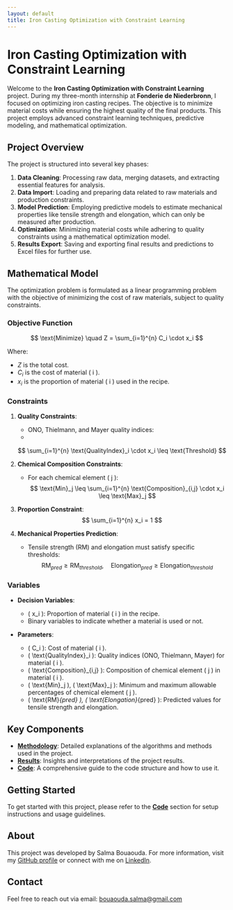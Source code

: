 ```yaml
---
layout: default
title: Iron Casting Optimization with Constraint Learning
---
```


# Iron Casting Optimization with Constraint Learning

Welcome to the **Iron Casting Optimization with Constraint Learning** project. During my three-month internship at **Fonderie de Niederbronn**, I focused on optimizing iron casting recipes. The objective is to minimize material costs while ensuring the highest quality of the final products. This project employs advanced constraint learning techniques, predictive modeling, and mathematical optimization.

## Project Overview

The project is structured into several key phases:

1. **Data Cleaning**: Processing raw data, merging datasets, and extracting essential features for analysis.
2. **Data Import**: Loading and preparing data related to raw materials and production constraints.
3. **Model Prediction**: Employing predictive models to estimate mechanical properties like tensile strength and elongation, which can only be measured after production.
4. **Optimization**: Minimizing material costs while adhering to quality constraints using a mathematical optimization model.
5. **Results Export**: Saving and exporting final results and predictions to Excel files for further use.

## Mathematical Model

The optimization problem is formulated as a linear programming problem with the objective of minimizing the cost of raw materials, subject to quality constraints.

### Objective Function

$$
\text{Minimize} \quad Z = \sum_{i=1}^{n} C_i \cdot x_i
$$

Where:

- $Z$ is the total cost.
- $C_i$ is the cost of material \( i \).
- $x_i$ is the proportion of material \( i \) used in the recipe.

### Constraints

1. **Quality Constraints**:
   - ONO, Thielmann, and Mayer quality indices:
   - 
   $$
   \sum_{i=1}^{n} \text{QualityIndex}_i \cdot x_i \leq \text{Threshold}
   $$

2. **Chemical Composition Constraints**:
   - For each chemical element \( j \):
   $$
   \text{Min}_j \leq \sum_{i=1}^{n} \text{Composition}_{i,j} \cdot x_i \leq \text{Max}_j
   $$

3. **Proportion Constraint**:
   $$
   \sum_{i=1}^{n} x_i = 1
   $$

4. **Mechanical Properties Prediction**:
   - Tensile strength (RM) and elongation must satisfy specific thresholds:
   $$
   \text{RM}_{pred} \geq \text{RM}_{threshold}, \quad \text{Elongation}_{pred} \geq \text{Elongation}_{threshold}
   $$

### Variables

- **Decision Variables**:
  - \( x_i \): Proportion of material \( i \) in the recipe.
  - Binary variables to indicate whether a material is used or not.

- **Parameters**:
  - \( C_i \): Cost of material \( i \).
  - \( \text{QualityIndex}_i \): Quality indices (ONO, Thielmann, Mayer) for material \( i \).
  - \( \text{Composition}_{i,j} \): Composition of chemical element \( j \) in material \( i \).
  - \( \text{Min}_j \), \( \text{Max}_j \): Minimum and maximum allowable percentages of chemical element \( j \).
  - \( \text{RM}_{pred} \), \( \text{Elongation}_{pred} \): Predicted values for tensile strength and elongation.

## Key Components

- **[Methodology](methodology.md)**: Detailed explanations of the algorithms and methods used in the project.
- **[Results](results.md)**: Insights and interpretations of the project results.
- **[Code](code.md)**: A comprehensive guide to the code structure and how to use it.

## Getting Started

To get started with this project, please refer to the **[Code](code.md)** section for setup instructions and usage guidelines.

## About

This project was developed by Salma Bouaouda. For more information, visit my [GitHub profile](https://github.com/salma-svg) or connect with me on [LinkedIn](https://linkedin.com/in/your-profile).

## Contact

Feel free to reach out via email: [bouaouda.salma@gmail.com](mailto:bouaouda.salma@gmail.com)
